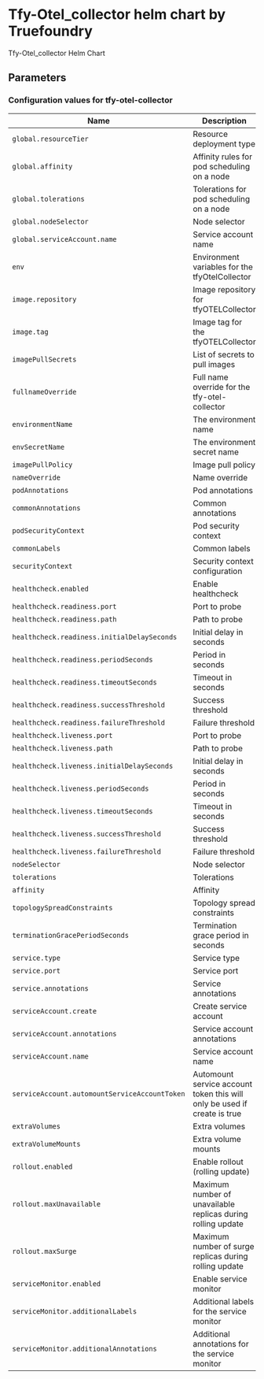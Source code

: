 # Tfy-Otel_collector helm chart by Truefoundry

Tfy-Otel_collector Helm Chart 

## Parameters

### Configuration values for tfy-otel-collector

| Name                                          | Description                                                              | Value                                                |
| --------------------------------------------- | ------------------------------------------------------------------------ | ---------------------------------------------------- |
| `global.resourceTier`                         | Resource deployment type                                                 | `""`                                                 |
| `global.affinity`                             | Affinity rules for pod scheduling on a node                              | `{}`                                                 |
| `global.tolerations`                          | Tolerations for pod scheduling on a node                                 | `[]`                                                 |
| `global.nodeSelector`                         | Node selector                                                            | `{}`                                                 |
| `global.serviceAccount.name`                  | Service account name                                                     | `""`                                                 |
| `env`                                         | Environment variables for the tfyOtelCollector                           | `{}`                                                 |
| `image.repository`                            | Image repository for tfyOTELCollector                                    | `tfy.jfrog.io/tfy-private-images/tfy-otel-collector` |
| `image.tag`                                   | Image tag for the tfyOTELCollector                                       | `8b3e3b61f9e098897460802cb92170cb192ba7df`           |
| `imagePullSecrets`                            | List of secrets to pull images                                           | `[]`                                                 |
| `fullnameOverride`                            | Full name override for the tfy-otel-collector                            | `""`                                                 |
| `environmentName`                             | The environment name                                                     | `default`                                            |
| `envSecretName`                               | The environment secret name                                              | `""`                                                 |
| `imagePullPolicy`                             | Image pull policy                                                        | `IfNotPresent`                                       |
| `nameOverride`                                | Name override                                                            | `""`                                                 |
| `podAnnotations`                              | Pod annotations                                                          | `{}`                                                 |
| `commonAnnotations`                           | Common annotations                                                       | `{}`                                                 |
| `podSecurityContext`                          | Pod security context                                                     | `{}`                                                 |
| `commonLabels`                                | Common labels                                                            | `{}`                                                 |
| `securityContext`                             | Security context configuration                                           | `{}`                                                 |
| `healthcheck.enabled`                         | Enable healthcheck                                                       | `true`                                               |
| `healthcheck.readiness.port`                  | Port to probe                                                            | `3000`                                               |
| `healthcheck.readiness.path`                  | Path to probe                                                            | `/health/status`                                     |
| `healthcheck.readiness.initialDelaySeconds`   | Initial delay in seconds                                                 | `30`                                                 |
| `healthcheck.readiness.periodSeconds`         | Period in seconds                                                        | `10`                                                 |
| `healthcheck.readiness.timeoutSeconds`        | Timeout in seconds                                                       | `1`                                                  |
| `healthcheck.readiness.successThreshold`      | Success threshold                                                        | `1`                                                  |
| `healthcheck.readiness.failureThreshold`      | Failure threshold                                                        | `3`                                                  |
| `healthcheck.liveness.port`                   | Port to probe                                                            | `3000`                                               |
| `healthcheck.liveness.path`                   | Path to probe                                                            | `/health/status`                                     |
| `healthcheck.liveness.initialDelaySeconds`    | Initial delay in seconds                                                 | `600`                                                |
| `healthcheck.liveness.periodSeconds`          | Period in seconds                                                        | `10`                                                 |
| `healthcheck.liveness.timeoutSeconds`         | Timeout in seconds                                                       | `1`                                                  |
| `healthcheck.liveness.successThreshold`       | Success threshold                                                        | `1`                                                  |
| `healthcheck.liveness.failureThreshold`       | Failure threshold                                                        | `3`                                                  |
| `nodeSelector`                                | Node selector                                                            | `{}`                                                 |
| `tolerations`                                 | Tolerations                                                              | `{}`                                                 |
| `affinity`                                    | Affinity                                                                 | `{}`                                                 |
| `topologySpreadConstraints`                   | Topology spread constraints                                              | `{}`                                                 |
| `terminationGracePeriodSeconds`               | Termination grace period in seconds                                      | `120`                                                |
| `service.type`                                | Service type                                                             | `ClusterIP`                                          |
| `service.port`                                | Service port                                                             | `4318`                                               |
| `service.annotations`                         | Service annotations                                                      | `{}`                                                 |
| `serviceAccount.create`                       | Create service account                                                   | `false`                                              |
| `serviceAccount.annotations`                  | Service account annotations                                              | `{}`                                                 |
| `serviceAccount.name`                         | Service account name                                                     | `""`                                                 |
| `serviceAccount.automountServiceAccountToken` | Automount service account token this will only be used if create is true | `false`                                              |
| `extraVolumes`                                | Extra volumes                                                            | `[]`                                                 |
| `extraVolumeMounts`                           | Extra volume mounts                                                      | `[]`                                                 |
| `rollout.enabled`                             | Enable rollout (rolling update)                                          | `true`                                               |
| `rollout.maxUnavailable`                      | Maximum number of unavailable replicas during rolling update             | `1`                                                  |
| `rollout.maxSurge`                            | Maximum number of surge replicas during rolling update                   | `50%`                                                |
| `serviceMonitor.enabled`                      | Enable service monitor                                                   | `true`                                               |
| `serviceMonitor.additionalLabels`             | Additional labels for the service monitor                                | `{}`                                                 |
| `serviceMonitor.additionalAnnotations`        | Additional annotations for the service monitor                           | `{}`                                                 |
